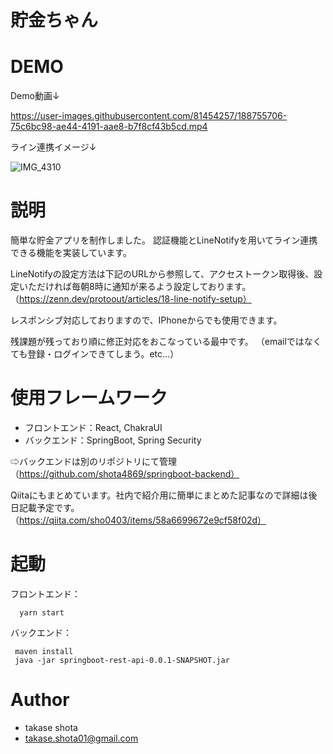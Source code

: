 # 貯金ちゃん


# DEMO
Demo動画↓

https://user-images.githubusercontent.com/81454257/188755706-75c6bc98-ae44-4191-aae8-b7f8cf43b5cd.mp4

ライン連携イメージ↓

![IMG_4310](https://user-images.githubusercontent.com/81454257/188752491-96da5ead-7b30-484d-a987-1486d602600b.PNG)


# 説明
簡単な貯金アプリを制作しました。
認証機能とLineNotifyを用いてライン連携できる機能を実装しています。

LineNotifyの設定方法は下記のURLから参照して、アクセストークン取得後、設定いただければ毎朝8時に通知が来るよう設定しております。
 （https://zenn.dev/protoout/articles/18-line-notify-setup）
 
 レスポンシブ対応しておりますので、IPhoneからでも使用できます。
 
 残課題が残っており順に修正対応をおこなっている最中です。
 （emailではなくても登録・ログインできてしまう。etc...）
 
# 使用フレームワーク
 - フロントエンド：React, ChakraUI
 - バックエンド：SpringBoot, Spring Security
 
 ⇨バックエンドは別のリポジトリにて管理（https://github.com/shota4869/springboot-backend）
  
  Qiitaにもまとめています。社内で紹介用に簡単にまとめた記事なので詳細は後日記載予定です。（https://qiita.com/sho0403/items/58a6699672e9cf58f02d）
  
# 起動
フロントエンド：　
```
  yarn start
```
バックエンド：
```
 maven install
 java -jar springboot-rest-api-0.0.1-SNAPSHOT.jar
```

# Author
* takase shota
* takase.shota01@gmail.com

